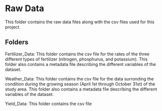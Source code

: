 # Raw Data
This folder contains the raw data files along with the csv files used for this project. 

## Folders

Fertilizer_Data: This folder contains the csv file for the rates of the three different types of fertilizer (nitrogen, phosphurus, and potassium). This folder also contains a metadata file describing the different variables of the dataset.

Weather_Data: This folder contains the csv file for the data surronding the condition during the growing season (April 1st through October 31st) of the study area. This folder also contains a metadata file describing the different variables of the dataset.

Yield_Data: This folder contains the csv file

